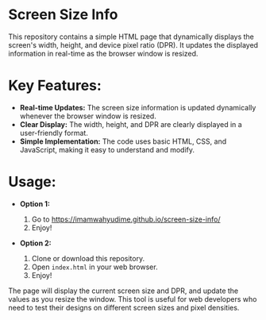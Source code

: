 # Screen Size Info

This repository contains a simple HTML page that dynamically displays the screen's width, height, and device pixel ratio (DPR). It updates the displayed information in real-time as the browser window is resized.

# Key Features:

- **Real-time Updates:** The screen size information is updated dynamically whenever the browser window is resized.
- **Clear Display:** The width, height, and DPR are clearly displayed in a user-friendly format.
- **Simple Implementation:** The code uses basic HTML, CSS, and JavaScript, making it easy to understand and modify.

# Usage:

- **Option 1:**
  1. Go to https://imamwahyudime.github.io/screen-size-info/
  2. Enjoy!


- **Option 2:**
  1.  Clone or download this repository.
  2.  Open `index.html` in your web browser.
  3.  Enjoy!

The page will display the current screen size and DPR, and update the values as you resize the window. This tool is useful for web developers who need to test their designs on different screen sizes and pixel densities.

